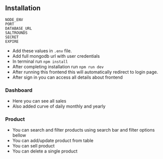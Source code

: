 ## Installation

```
NODE_ENV
PORT
DATABASE_URL
SALTROUNDS
SECRET
EXPIRE
```

- Add these values in `.env` file.
- Add full mongodb url with user credentials
- In terminal run `npm install`
- After completing installation run `npm run dev`
- After running this frontend this will automatically redirect to login page.
- After sign in you can access all details about frontend

### Dashboard

- Here you can see all sales
- Also added curve of daily monthly and yearly

### Product

- You can search and filter products using search bar and filter options bellow
- You can add/update product from table
- You can sell product
- You can delete a single product

